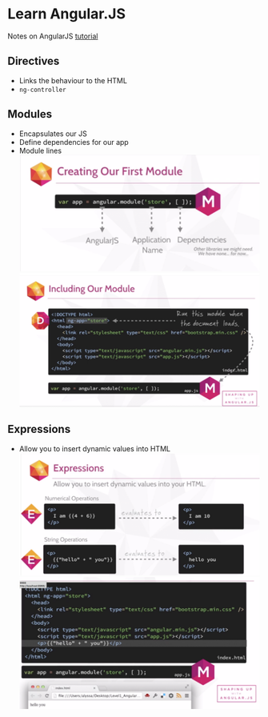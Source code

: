 # Learn Angular.JS

Notes on AngularJS [tutorial](http://campus.codeschool.com/courses/shaping-up-with-angular-js)

## Directives
  - Links the behaviour to the HTML
  - `ng-controller`

## Modules
  - Encapsulates our JS
  - Define dependencies for our app
  - Module lines
  ![alt text](images/01-module.png "module line slide")
  ![alt text](images/02-module.png "Include module")

## Expressions
  - Allow you to insert dynamic values into HTML
  ![alt text](images/01-expressions.png "module line slide")
  ![alt text](images/02-expressions.png "module line slide")
